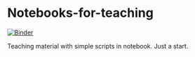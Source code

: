 # Notebooks-for-teaching

[![Binder](https://mybinder.org/badge_logo.svg)](https://mybinder.org/v2/gh/PhilippeSalome/Notebooks-for-teaching/HEAD)

Teaching material with simple scripts in notebook. Just a start.
